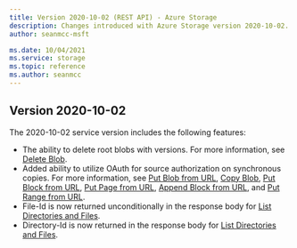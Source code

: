 ```yaml
---
title: Version 2020-10-02 (REST API) - Azure Storage
description: Changes introduced with Azure Storage version 2020-10-02.
author: seanmcc-msft

ms.date: 10/04/2021
ms.service: storage
ms.topic: reference
ms.author: seanmcc
---
```


## Version 2020-10-02
  
The 2020-10-02 service version includes the following features:

- The ability to delete root blobs with versions.  For more information, see [Delete Blob](Delete-Blob.md).
- Added ability to utilize OAuth for source authorization on synchronous copies.  For more information, see [Put Blob from URL](put-blob-from-url.md), [Copy Blob](Copy-Blob.md), [Put Block from URL](put-block-from-url.md), [Put Page from URL](put-page-from-url.md), [Append Block from URL](append-block-from-url.md), and [Put Range from URL](put-range-from-url.md).
- File-Id is now returned unconditionally in the response body for [List Directories and Files](List-Directories-and-Files.md).
- Directory-Id is now returned in the response body for [List Directories and Files](List-Directories-and-Files.md).